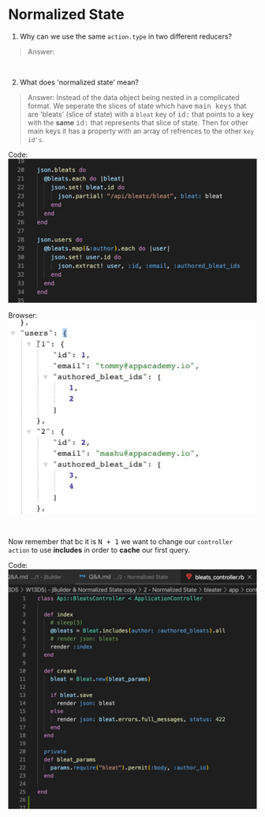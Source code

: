 # Normalized State


1. Why can we use the same `action.type` in two different reducers?
>Answer:  

&nbsp;

2. What does 'normalized state' mean?
>Answer: Instead of the data object being nested in a complicated format. We seperate the slices of state which have <kbd>main keys</kbd> that are 'bleats' (slice of state) with a `bleat` key of <kbd>id:</kbd> that points to a key with the **same** <kbd>id:</kbd> that represents that slice of state. Then for other main keys it has a property with an array of refrences to the other `key id's`. 

Code:
![alt text](./Screen&#32;Shot&#32;2020-02-08&#32;at&#32;1.jpg "Normalized State Example")

Browser:
![alt text](./Screen&#32;Shot&#32;2020-02-08&#32;at&#32;2.jpg "Browswer JSON Response In Normalized State Example")

&nbsp;

Now remember that bc it is <kbd>N + 1</kbd> we want to change our `controller action` to use **includes** in order to **cache** our first query.

Code:
![alt text](./Screen&#32;Shot&#32;2020-02-08&#32;at&#32;3.jpg "Includes In Controller Example")